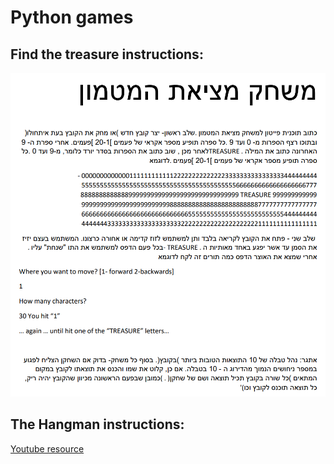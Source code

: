 # Python games

## Find the treasure instructions:
![kiku](instructions/find_the_treasure_instructions.png)

## The Hangman instructions:
[Youtube resource](https://www.youtube.com/watch?v=cGOeiQfjYPk)

